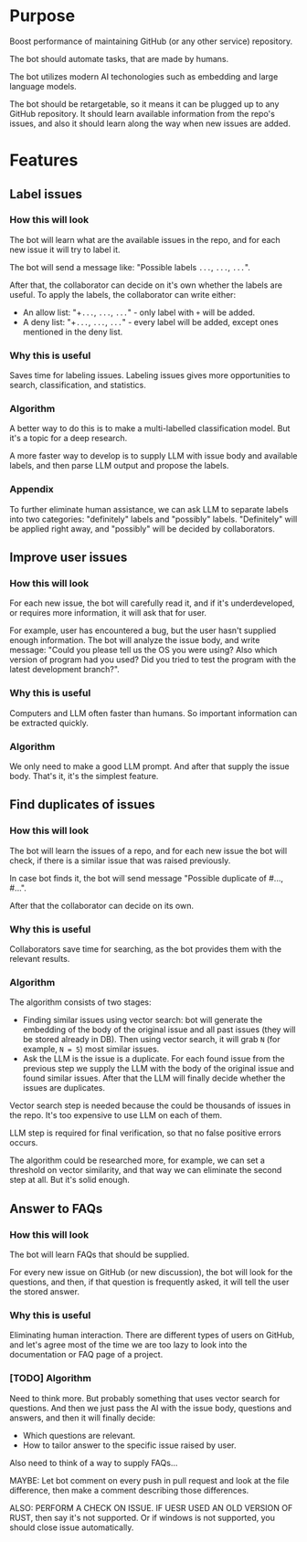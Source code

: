 # Purpose

Boost performance of maintaining GitHub (or any other service) repository.

The bot should automate tasks, that are made by humans.

The bot utilizes modern AI techonologies such as embedding and large language models.

The bot should be retargetable, so it means it can be plugged up to any GitHub repository. It should learn available information from the repo's issues, and also it should learn along the way when new issues are added.

# Features

## Label issues

### How this will look

The bot will learn what are the available issues in the repo, and for each new issue it will try to label it.

The bot will send a message like: "Possible labels `...`, `...`, `...`".

After that, the collaborator can decide on it's own whether the labels are useful. To apply the labels, the collaborator can write either:
- An allow list: "+`...`, `...`, `...`" - only label with `+` will be added.
- A deny list: "+`...`, `...`, `...`" - every label will be added, except ones mentioned in the deny list.

### Why this is useful

Saves time for labeling issues. Labeling issues gives more opportunities to search, classification, and statistics.

### Algorithm

A better way to do this is to make a multi-labelled classification model. But it's a topic for a deep research.

A more faster way to develop is to supply LLM with issue body and available labels, and then parse LLM output and propose the labels.

### Appendix

To further eliminate human assistance, we can ask LLM to separate labels into two categories: "definitely" labels and "possibly" labels. "Definitely" will be applied right away, and "possibly" will be decided by collaborators.

## Improve user issues

### How this will look

For each new issue, the bot will carefully read it, and if it's underdeveloped, or requires more information, it will ask that for user.

For example, user has encountered a bug, but the user hasn't supplied enough information. The bot will analyze the issue body, and write message: "Could you please tell us the OS you were using? Also which version of program had you used? Did you tried to test the program with the latest development branch?".

### Why this is useful

Computers and LLM often faster than humans. So important information can be extracted quickly.

### Algorithm

We only need to make a good LLM prompt. And after that supply the issue body. That's it, it's the simplest feature.

## Find duplicates of issues

### How this will look

The bot will learn the issues of a repo, and for each new issue the bot will check, if there is a similar issue that was raised previously.

In case bot finds it, the bot will send message "Possible duplicate of #..., #...".

After that the collaborator can decide on its own.

### Why this is useful

Collaborators save time for searching, as the bot provides them with the relevant results.

### Algorithm

The algorithm consists of two stages:
- Finding similar issues using vector search: bot will generate the embedding of the body of the original issue and all past issues (they will be stored already in DB). Then using vector search, it will grab `N` (for example, `N = 5`) most similar issues.
- Ask the LLM is the issue is a duplicate. For each found issue from the previous step we supply the LLM with the body of the original issue and found similar issues. After that the LLM will finally decide whether the issues are duplicates.

Vector search step is needed because the could be thousands of issues in the repo. It's too expensive to use LLM on each of them.

LLM step is required for final verification, so that no false positive errors occurs.

The algorithm could be researched more, for example, we can set a threshold on vector similarity, and that way we can eliminate the second step at all. But it's solid enough.

## Answer to FAQs

### How this will look

The bot will learn FAQs that should be supplied.

For every new issue on GitHub (or new discussion), the bot will look for the questions, and then, if that question is frequently asked, it will tell the user the stored answer.

### Why this is useful

Eliminating human interaction. There are different types of users on GitHub, and let's agree most of the time we are too lazy to look into the documentation or FAQ page of a project.

### [TODO] Algorithm

Need to think more. But probably something that uses vector search for questions. And then we just pass the AI with the issue body, questions and answers, and then it will finally decide:
- Which questions are relevant.
- How to tailor answer to the specific issue raised by user.

Also need to think of a way to supply FAQs...



MAYBE: Let bot comment on every push in pull request and look at the file difference, then make a comment describing those differences.

ALSO: PERFORM A CHECK ON ISSUE. IF UESR USED AN OLD VERSION OF RUST, then say it's not supported. Or if windows is not supported, you should close issue automatically.
